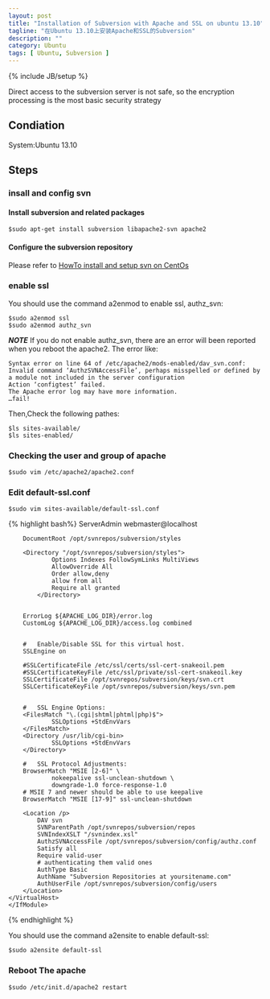 ```yaml
---
layout: post
title: "Installation of Subversion with Apache and SSL on ubuntu 13.10"
tagline: "在Ubuntu 13.10上安装Apache和SSL的Subversion"
description: ""
category: Ubuntu
tags: [ Ubuntu, Subversion ]
---
```

{% include JB/setup %}

Direct access to the subversion server is not safe, so the encryption processing is the most basic security strategy

## Condiation

System:Ubuntu 13.10

## Steps


### insall and config svn 

#### Install subversion and related packages

	$sudo apt-get install subversion libapache2-svn apache2

#### Configure the subversion repository

Please refer to [HowTo install and setup svn on CentOs](/linux/howto-install-and-setup-svn-on-centos)

### enable ssl

You should use the command a2enmod to enable ssl, authz_svn:

	$sudo a2enmod ssl
	$sudo a2enmod authz_svn

***NOTE*** If you do not enable authz_svn, there are an error will been reported when you
reboot the apache2. The error like:


	Syntax error on line 64 of /etc/apache2/mods-enabled/dav_svn.conf:
	Invalid command ‘AuthzSVNAccessFile’, perhaps misspelled or defined by a module not included in the server configuration
	Action ‘configtest’ failed.
	The Apache error log may have more information.
	…fail!


Then,Check the following pathes:

	$ls sites-available/
	$ls sites-enabled/	

### Checking the user and group of apache

	$sudo vim /etc/apache2/apache2.conf 

### Edit default-ssl.conf

	$sudo vim sites-available/default-ssl.conf 

{% highlight bash%}
	<IfModule mod_ssl.c>
	<VirtualHost _default_:443>
		ServerAdmin webmaster@localhost

		DocumentRoot /opt/svnrepos/subversion/styles
		
		<Directory "/opt/svnrepos/subversion/styles">
                Options Indexes FollowSymLinks MultiViews
                AllowOverride All
                Order allow,deny  
                allow from all
                Require all granted
	        </Directory>


		ErrorLog ${APACHE_LOG_DIR}/error.log
		CustomLog ${APACHE_LOG_DIR}/access.log combined


		#   Enable/Disable SSL for this virtual host.
		SSLEngine on

		#SSLCertificateFile	/etc/ssl/certs/ssl-cert-snakeoil.pem
		#SSLCertificateKeyFile /etc/ssl/private/ssl-cert-snakeoil.key
		SSLCertificateFile /opt/svnrepos/subversion/keys/svn.crt
		SSLCertificateKeyFile /opt/svnrepos/subversion/keys/svn.pem


		#   SSL Engine Options:
		<FilesMatch "\.(cgi|shtml|phtml|php)$">
				SSLOptions +StdEnvVars
		</FilesMatch>
		<Directory /usr/lib/cgi-bin>
				SSLOptions +StdEnvVars
		</Directory>

		#   SSL Protocol Adjustments:
		BrowserMatch "MSIE [2-6]" \
				nokeepalive ssl-unclean-shutdown \
				downgrade-1.0 force-response-1.0
		# MSIE 7 and newer should be able to use keepalive
		BrowserMatch "MSIE [17-9]" ssl-unclean-shutdown
		
		<Location /p>
	        DAV svn
	        SVNParentPath /opt/svnrepos/subversion/repos
	        SVNIndexXSLT "/svnindex.xsl"
	        AuthzSVNAccessFile /opt/svnrepos/subversion/config/authz.conf
	        Satisfy all
	        Require valid-user
	        # authenticating them valid ones
	        AuthType Basic
	        AuthName "Subversion Repositories at yoursitename.com"
	        AuthUserFile /opt/svnrepos/subversion/config/users
		</Location>
	</VirtualHost>
	</IfModule>
{% endhighlight %}

You should use the command a2ensite to enable default-ssl:

	$sudo a2ensite default-ssl

### Reboot The apache
	
	$sudo /etc/init.d/apache2 restart
